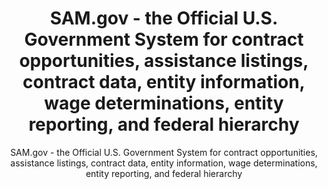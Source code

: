---
layout: resources-landing
title: "SAM.gov - the Official U.S. Government System for contract opportunities, assistance listings, contract data, entity information, wage determinations, entity reporting, and federal hierarchy"
subtitle: "SAM.gov - the Official U.S. Government System for contract opportunities, assistance listings, contract data, entity information, wage determinations, entity reporting, and federal hierarchy"
filters: federal-financial-assistance cfr website
external_link: https://sam.gov/content/home
---